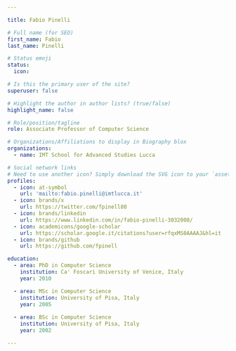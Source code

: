 ```yaml
---

title: Fabio Pinelli

# Full name (for SEO)
first_name: Fabio 
last_name: Pinelli

# Status emoji
status:
  icon: 

# Is this the primary user of the site?
superuser: false

# Highlight the author in author lists? (true/false)
highlight_name: false

# Role/position/tagline
role: Associate Professor of Computer Science

# Organizations/Affiliations to display in Biography blox
organizations:
  - name: IMT School for Advanced Studies Lucca

# Social network links
# Need to use another icon? Simply download the SVG icon to your `assets/media/icons/` folder.
profiles:
  - icon: at-symbol
    url: 'mailto:fabio.pinelli@imtlucca.it'
  - icon: brands/x
    url: https://twitter.com/fpinell80
  - icon: brands/linkedin
    url: https://www.linkedin.com/in/fabio-pinelli-3032008/
  - icon: academicons/google-scholar
    url: https://scholar.google.it/citations?user=rfqxMS0AAAAJ&hl=it
  - icon: brands/github
    url: https://github.com/fpinell

education:
  - area: PhD in Computer Science
    institution: Ca' Foscari University of Venice, Italy
    year: 2010

  - area: MSc in Computer Science
    institution: University of Pisa, Italy
    year: 2005
  
  - area: BSc in Computer Science
    institution: University of Pisa, Italy
    year: 2002

---
```



